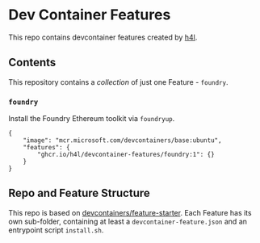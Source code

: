# Dev Container Features

This repo contains devcontainer features created by [h4l](https://github.com/h4l).

## Contents

This repository contains a _collection_ of just one Feature - `foundry`.

### `foundry`

Install the Foundry Ethereum toolkit via `foundryup`.

```jsonc
{
    "image": "mcr.microsoft.com/devcontainers/base:ubuntu",
    "features": {
        "ghcr.io/h4l/devcontainer-features/foundry:1": {}
    }
}
```

## Repo and Feature Structure

This repo is based on [devcontainers/feature-starter](https://github.com/devcontainers/feature-starter). Each Feature has its own sub-folder, containing at least a `devcontainer-feature.json` and an entrypoint script `install.sh`. 
